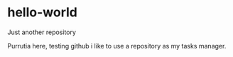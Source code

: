 # hello-world
Just another repository

Purrutia here, testing github i like to use a repository as my tasks manager.
